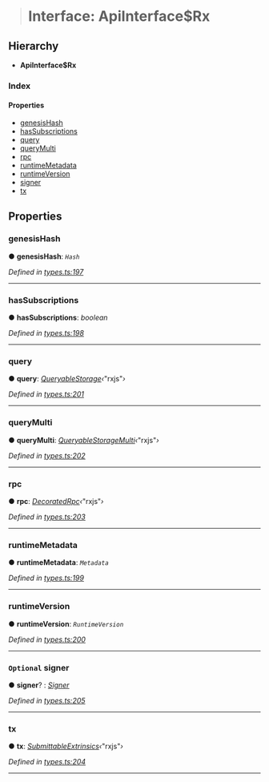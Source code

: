 > # Interface: ApiInterface$Rx

## Hierarchy

* **ApiInterface$Rx**

### Index

#### Properties

* [genesisHash](_types_.apiinterface_rx.md#genesishash)
* [hasSubscriptions](_types_.apiinterface_rx.md#hassubscriptions)
* [query](_types_.apiinterface_rx.md#query)
* [queryMulti](_types_.apiinterface_rx.md#querymulti)
* [rpc](_types_.apiinterface_rx.md#rpc)
* [runtimeMetadata](_types_.apiinterface_rx.md#runtimemetadata)
* [runtimeVersion](_types_.apiinterface_rx.md#runtimeversion)
* [signer](_types_.apiinterface_rx.md#optional-signer)
* [tx](_types_.apiinterface_rx.md#tx)

## Properties

###  genesisHash

● **genesisHash**: *`Hash`*

*Defined in [types.ts:197](https://github.com/polkadot-js/api/blob/8f89b9d/packages/api/src/types.ts#L197)*

___

###  hasSubscriptions

● **hasSubscriptions**: *boolean*

*Defined in [types.ts:198](https://github.com/polkadot-js/api/blob/8f89b9d/packages/api/src/types.ts#L198)*

___

###  query

● **query**: *[QueryableStorage](_types_.queryablestorage.md)‹*"rxjs"*›*

*Defined in [types.ts:201](https://github.com/polkadot-js/api/blob/8f89b9d/packages/api/src/types.ts#L201)*

___

###  queryMulti

● **queryMulti**: *[QueryableStorageMulti](../modules/_types_.md#queryablestoragemulti)‹*"rxjs"*›*

*Defined in [types.ts:202](https://github.com/polkadot-js/api/blob/8f89b9d/packages/api/src/types.ts#L202)*

___

###  rpc

● **rpc**: *[DecoratedRpc](_types_.decoratedrpc.md)‹*"rxjs"*›*

*Defined in [types.ts:203](https://github.com/polkadot-js/api/blob/8f89b9d/packages/api/src/types.ts#L203)*

___

###  runtimeMetadata

● **runtimeMetadata**: *`Metadata`*

*Defined in [types.ts:199](https://github.com/polkadot-js/api/blob/8f89b9d/packages/api/src/types.ts#L199)*

___

###  runtimeVersion

● **runtimeVersion**: *`RuntimeVersion`*

*Defined in [types.ts:200](https://github.com/polkadot-js/api/blob/8f89b9d/packages/api/src/types.ts#L200)*

___

### `Optional` signer

● **signer**? : *[Signer](_types_.signer.md)*

*Defined in [types.ts:205](https://github.com/polkadot-js/api/blob/8f89b9d/packages/api/src/types.ts#L205)*

___

###  tx

● **tx**: *[SubmittableExtrinsics](_types_.submittableextrinsics.md)‹*"rxjs"*›*

*Defined in [types.ts:204](https://github.com/polkadot-js/api/blob/8f89b9d/packages/api/src/types.ts#L204)*

___